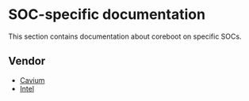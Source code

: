 # SOC-specific documentation

This section contains documentation about coreboot on specific SOCs.

## Vendor

- [Cavium](cavium/index.md)
- [Intel](intel/index.md)

